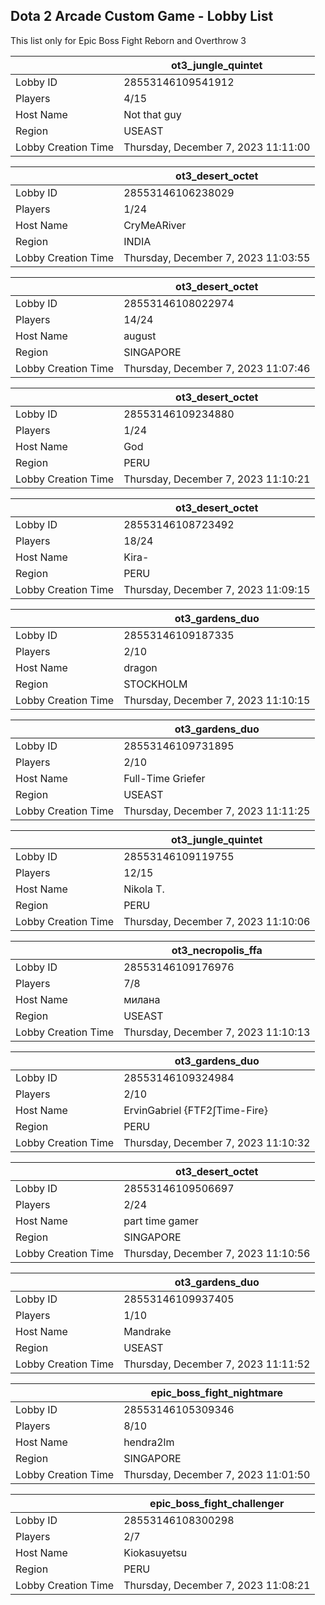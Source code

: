 ## Dota 2 Arcade Custom Game - Lobby List

This list only for Epic Boss Fight Reborn and Overthrow 3

|  | ot3_jungle_quintet |
| ------ | ------ |
| Lobby ID | 28553146109541912 |
| Players | 4/15 |
| Host Name | Not that guy |
| Region | USEAST |
| Lobby Creation Time | Thursday, December 7, 2023 11:11:00 |


|  | ot3_desert_octet |
| ------ | ------ |
| Lobby ID | 28553146106238029 |
| Players | 1/24 |
| Host Name | CryMeARiver |
| Region | INDIA |
| Lobby Creation Time | Thursday, December 7, 2023 11:03:55 |


|  | ot3_desert_octet |
| ------ | ------ |
| Lobby ID | 28553146108022974 |
| Players | 14/24 |
| Host Name | august |
| Region | SINGAPORE |
| Lobby Creation Time | Thursday, December 7, 2023 11:07:46 |


|  | ot3_desert_octet |
| ------ | ------ |
| Lobby ID | 28553146109234880 |
| Players | 1/24 |
| Host Name | God |
| Region | PERU |
| Lobby Creation Time | Thursday, December 7, 2023 11:10:21 |


|  | ot3_desert_octet |
| ------ | ------ |
| Lobby ID | 28553146108723492 |
| Players | 18/24 |
| Host Name | Kira- |
| Region | PERU |
| Lobby Creation Time | Thursday, December 7, 2023 11:09:15 |


|  | ot3_gardens_duo |
| ------ | ------ |
| Lobby ID | 28553146109187335 |
| Players | 2/10 |
| Host Name | dragon |
| Region | STOCKHOLM |
| Lobby Creation Time | Thursday, December 7, 2023 11:10:15 |


|  | ot3_gardens_duo |
| ------ | ------ |
| Lobby ID | 28553146109731895 |
| Players | 2/10 |
| Host Name | Full-Time Griefer |
| Region | USEAST |
| Lobby Creation Time | Thursday, December 7, 2023 11:11:25 |


|  | ot3_jungle_quintet |
| ------ | ------ |
| Lobby ID | 28553146109119755 |
| Players | 12/15 |
| Host Name | Nikola T. |
| Region | PERU |
| Lobby Creation Time | Thursday, December 7, 2023 11:10:06 |


|  | ot3_necropolis_ffa |
| ------ | ------ |
| Lobby ID | 28553146109176976 |
| Players | 7/8 |
| Host Name | милана |
| Region | USEAST |
| Lobby Creation Time | Thursday, December 7, 2023 11:10:13 |


|  | ot3_gardens_duo |
| ------ | ------ |
| Lobby ID | 28553146109324984 |
| Players | 2/10 |
| Host Name | ErvinGabriel {FTF2∫Time-Fire} |
| Region | PERU |
| Lobby Creation Time | Thursday, December 7, 2023 11:10:32 |


|  | ot3_desert_octet |
| ------ | ------ |
| Lobby ID | 28553146109506697 |
| Players | 2/24 |
| Host Name | part time gamer |
| Region | SINGAPORE |
| Lobby Creation Time | Thursday, December 7, 2023 11:10:56 |


|  | ot3_gardens_duo |
| ------ | ------ |
| Lobby ID | 28553146109937405 |
| Players | 1/10 |
| Host Name | Mandrake |
| Region | USEAST |
| Lobby Creation Time | Thursday, December 7, 2023 11:11:52 |


|  | epic_boss_fight_nightmare |
| ------ | ------ |
| Lobby ID | 28553146105309346 |
| Players | 8/10 |
| Host Name | hendra2lm |
| Region | SINGAPORE |
| Lobby Creation Time | Thursday, December 7, 2023 11:01:50 |


|  | epic_boss_fight_challenger |
| ------ | ------ |
| Lobby ID | 28553146108300298 |
| Players | 2/7 |
| Host Name | Kiokasuyetsu |
| Region | PERU |
| Lobby Creation Time | Thursday, December 7, 2023 11:08:21 |


